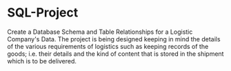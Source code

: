 # SQL-Project
Create a Database Schema and Table Relationships for a 
Logistic Company's Data.
The project is being 
designed keeping in mind the details of the various requirements of logistics such as 
keeping records of the goods; i.e. their details and the kind of content that is stored in the 
shipment which is to be delivered.
